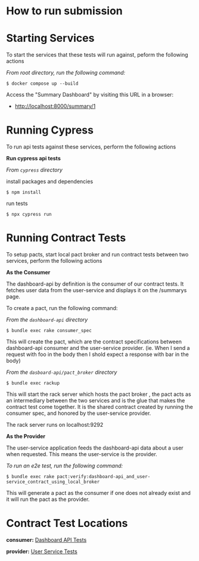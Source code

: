 # How to run submission

# Starting Services
To start the services that these tests will run against, peform the following actions

_From root directory, run the following command:_
```
$ docker compose up --build
```

Access the "Summary Dashboard" by visiting this URL in a browser: 
 - [http://localhost:8000/summary/1](http://localhost:8000/summary/1)

   
# Running Cypress

To run api tests against these services, perform the following actions 

**Run cypress api tests**

_From `cypress` directory_

install packages and dependencies
```
$ npm install
```
run tests
```
$ npx cypress run
```

# Running Contract Tests
To setup pacts, start local pact broker and run contract tests between two services, perform the following actions

**As the Consumer**

The dashboard-api by definition is the consumer of our contract tests. It fetches user data from the user-service and displays it on the /summarys page.

To create a pact, run the following command:

_From the `dashboard-api` directory_
```
$ bundle exec rake consumer_spec
```
This will create the pact, which are the contract specifications between dashboard-api consumer and the user-service provider. (ie. When I send a request with foo in the body then I shold expect a response with bar in the body)

_From the `dasboard-api/pact_broker` directory_
```
$ bundle exec rackup
```
This will start the rack server which hosts the pact broker , the pact acts as an intermediary between the two services and is the glue that makes the contract test come together. It is the shared contract created by running the consumer spec, and honored by the user-service provider.

The rack server runs on localhost:9292


**As the Provider**

The user-service application feeds the dashboard-api data about a user when requested. This means the user-service is the provider.

_To run an e2e test, run the following command:_
```
$ bundle exec rake pact:verify:dashboard-api_and_user-service_contract_using_local_broker
```
This will generate a pact as the consumer if one does not already exist and it will run the pact as the provider.



# Contract Test Locations

**consumer:**
[Dashboard API Tests](dashboard-api/lib)


**provider:**
[User Service Tests](user-service/lib)


